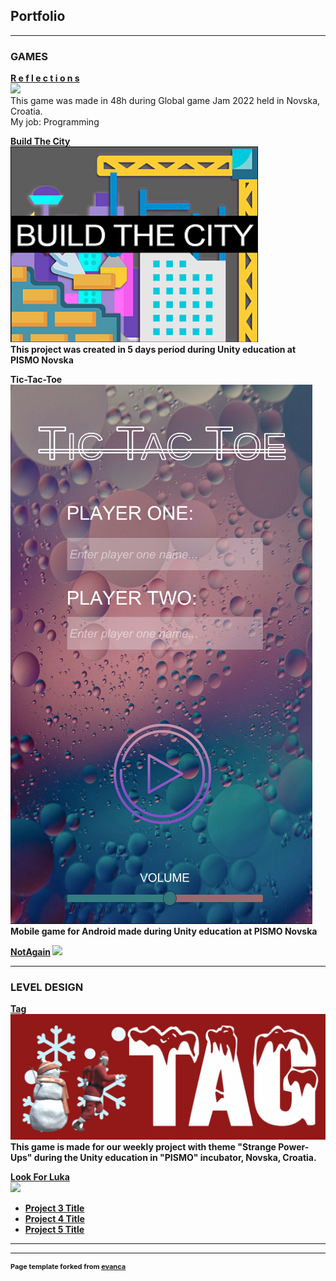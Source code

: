 ## Portfolio

---

### GAMES 

<b>[R e f l e c t i o n s](https://imt-rexx.itch.io/reflections)</b>
<br>
<img src="https://img.itch.zone/aW1nLzgwNjM1MjIucG5n/original/tpLy3u.png?raw=true"/>
<br>
This game was made in 48h during Global game Jam 2022 held in Novska, Croatia.
<br>
My job: Programming

<b>[Build The City](https://bernarda.itch.io/build-the-city)<b>
<br>
<img src="images/BuildTheCity.PNG?raw=true"/>
<br>
This project was created in 5 days period during Unity education at PISMO Novska 

<b>Tic-Tac-Toe</b>
<br>
<img src="images/Tic-Tac-Toe.PNG?raw=true"/>
  <br>
Mobile game for Android made during Unity education at PISMO Novska
  
<b>[NotAgain](http://example.com/)</b>
<img src="images/dummy_thumbnail.jpg?raw=true"/>

---

### LEVEL DESIGN

  <b>[Tag](https://adamas2021.itch.io/tag)</b>
<br>
<img src="images/Tag.PNG?raw=true"/>
<br>
This game is made for our weekly project with theme "Strange Power-Ups" during the Unity education in "PISMO" incubator,  Novska, Croatia.

  <b>[Look For Luka](http://example.com/)</b>
<br>
<img src="images/dummy_thumbnail.jpg?raw=true"/>
<br>

- [Project 3 Title](http://example.com/)
- [Project 4 Title](http://example.com/)
- [Project 5 Title](http://example.com/)

---




---
<p style="font-size:11px">Page template forked from <a href="https://github.com/evanca/quick-portfolio">evanca</a></p>
<!-- Remove above link if you don't want to attibute -->
